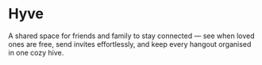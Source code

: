 # Hyve
A shared space for friends and family to stay connected — see when loved ones are free, send invites effortlessly, and keep every hangout organised in one cozy hive. 
